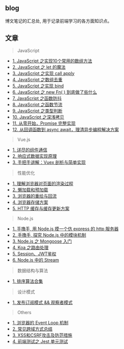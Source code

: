 ## blog
博文笔记的汇总处, 用于记录前端学习的各方面知识点。

## 文章
> JavaScript
- [1. JavaScript 之实现10个常用的数组方法](https://github.com/zenglinan/blog/issues/1)
- [2. JavaScript 之 let 的魔法](https://github.com/zenglinan/blog/issues/2)
- [3. JavaScript 之实现 call apply](https://github.com/zenglinan/blog/issues/3)
- [4. JavaScript 之数组去重](https://github.com/zenglinan/blog/issues/4)
- [5. JavaScript 之实现 bind](https://github.com/zenglinan/blog/issues/5)
- [6. JavaScript 之 new Fn( ) 到底做了些什么](https://github.com/zenglinan/blog/issues/6)
- [7. JavaScript 之函数防抖](https://github.com/zenglinan/blog/issues/7)
- [8. JavaScript 之函数节流](https://github.com/zenglinan/blog/issues/8)
- [9. JavaScript 之类型判断](https://github.com/zenglinan/blog/issues/9)
- [10. JavaScript 之深浅拷贝](https://github.com/zenglinan/blog/issues/17)
- [11. 从零开始，Promise 完整实现](https://github.com/zenglinan/blog/issues/34)
- [12. 从回调函数到 async await，理清异步编程解决方案](https://github.com/zenglinan/blog/issues/35)

> Vue.js
- [1. 详尽的组件通信](https://github.com/zenglinan/blog/issues/30)
- [2. 响应式数据实现原理](https://github.com/zenglinan/blog/issues/33)
- [3. 手把手讲解：Vuex 剖析与简单实现](https://github.com/zenglinan/blog/issues/39)

> 性能优化
- [1. 理解浏览器对页面的渲染过程](https://github.com/zenglinan/blog/issues/10)
- [2. 懒加载和预加载 ](https://github.com/zenglinan/blog/issues/11)
- [3. 浏览器的重绘与回流](https://github.com/zenglinan/blog/issues/12)
- [4. 浏览器存储方案](https://github.com/zenglinan/blog/issues/13)
- [5. HTTP 缓存与缓存更新方案](https://github.com/zenglinan/blog/issues/40)

> Node.js
- [1. 手撸手, 用 Node.js 摸一个仿 express 的 http 服务器](https://github.com/zenglinan/blog/issues/15)
- [2. 手撸手, 探究 Node.js 中的模块机制](https://github.com/zenglinan/blog/issues/16)
- [3. Node.js 之 Mongoose 入门](https://github.com/zenglinan/blog/issues/20)
- [4. Koa 之路由处理](https://github.com/zenglinan/blog/issues/27)
- [5. Session、JWT鉴权](https://github.com/zenglinan/blog/issues/25)
- [6. Node.js 中的 Stream](https://github.com/zenglinan/blog/issues/43)

> 数据结构与算法
- [1. 排序算法合集](https://github.com/zenglinan/blog/issues/38)

> 设计模式
- [1. 发布订阅模式 && 观察者模式](https://github.com/zenglinan/blog/issues/37)

> Others
- [1. 浏览器的 Event Loop 机制](https://github.com/zenglinan/blog/issues/18)
- [2. 常见跨域方式总结](https://github.com/zenglinan/blog/issues/29)
- [3. XSS和CSRF攻击及防范措施](https://github.com/zenglinan/blog/issues/41)
- [4. 前端测试之 Jest 单元测试](https://github.com/zenglinan/blog/issues/42)

